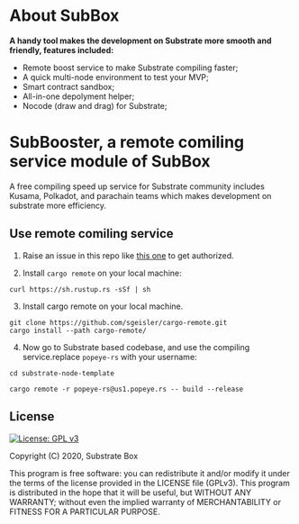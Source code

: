 # About SubBox

**A handy tool makes the development on Substrate more smooth and friendly,  features included:**

* Remote boost service to make Substrate compiling faster;
* A quick multi-node environment to test your MVP;
* Smart contract sandbox;
* All-in-one depolyment helper;
* Nocode (draw and drag) for Substrate;


# SubBooster, a remote comiling service module of SubBox

 A free compiling speed up service for Substrate community includes Kusama, Polkadot, and parachain teams which makes development on substrate more efficiency.

## Use remote comiling service

1. Raise an issue in this repo like [this one](https://github.com/sub-box/sub-box/issues/2) to get authorized.

2. Install `cargo remote` on your local machine:
```shell
curl https://sh.rustup.rs -sSf | sh
```

3. Install cargo remote on your local machine.
```shell
git clone https://github.com/sgeisler/cargo-remote.git
cargo install --path cargo-remote/
```

4. Now go to Substrate based codebase, and use the compiling service.replace `popeye-rs` with your username:
```shell
cd substrate-node-template

cargo remote -r popeye-rs@us1.popeye.rs -- build --release
```

## License
[![License: GPL v3](https://img.shields.io/badge/License-GPL%20v3-blue.svg)](http://www.gnu.org/licenses/gpl-3.0)

Copyright (C) 2020, Substrate Box

This program is free software: you can redistribute it and/or modify it under the terms of the license provided in the LICENSE file (GPLv3).  This program is distributed in the hope that it will be useful, but WITHOUT ANY WARRANTY; without even the implied warranty of MERCHANTABILITY or FITNESS FOR A PARTICULAR PURPOSE.
